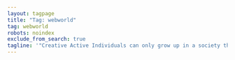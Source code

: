 ```yaml
---
layout: tagpage
title: "Tag: webworld"
tag: webworld
robots: noindex
exclude_from_search: true
tagline: '"Creative Active Individuals can only grow up in a society that emphasizes learning instead of teaching." - Chris Alexander'
---
```

